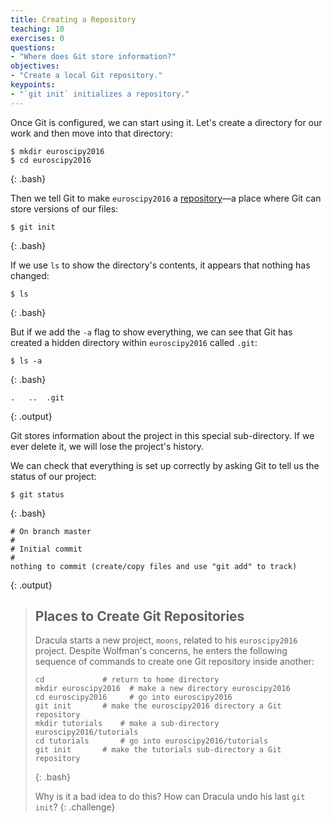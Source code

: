 ```yaml
---
title: Creating a Repository
teaching: 10
exercises: 0
questions:
- "Where does Git store information?"
objectives:
- "Create a local Git repository."
keypoints:
- "`git init` initializes a repository."
---
```


Once Git is configured,
we can start using it.
Let's create a directory for our work and then move into that directory:

~~~
$ mkdir euroscipy2016
$ cd euroscipy2016
~~~
{: .bash}

Then we tell Git to make `euroscipy2016` a [repository](reference.html#repository)—a place where
Git can store versions of our files:

~~~
$ git init
~~~
{: .bash}

If we use `ls` to show the directory's contents,
it appears that nothing has changed:

~~~
$ ls
~~~
{: .bash}

But if we add the `-a` flag to show everything,
we can see that Git has created a hidden directory within `euroscipy2016` called `.git`:

~~~
$ ls -a
~~~
{: .bash}

~~~
.	..	.git
~~~
{: .output}

Git stores information about the project in this special sub-directory.
If we ever delete it,
we will lose the project's history.

We can check that everything is set up correctly
by asking Git to tell us the status of our project:

~~~
$ git status
~~~
{: .bash}

~~~
# On branch master
#
# Initial commit
#
nothing to commit (create/copy files and use "git add" to track)
~~~
{: .output}

> ## Places to Create Git Repositories
>
> Dracula starts a new project, `moons`, related to his `euroscipy2016` project.
> Despite Wolfman's concerns, he enters the following sequence of commands to
> create one Git repository inside another:
>
> ~~~
> cd             # return to home directory
> mkdir euroscipy2016  # make a new directory euroscipy2016
> cd euroscipy2016     # go into euroscipy2016
> git init       # make the euroscipy2016 directory a Git repository
> mkdir tutorials    # make a sub-directory euroscipy2016/tutorials
> cd tutorials       # go into euroscipy2016/tutorials
> git init       # make the tutorials sub-directory a Git repository
> ~~~
> {: .bash}
>
> Why is it a bad idea to do this?
> How can Dracula undo his last `git init`?
{: .challenge}
